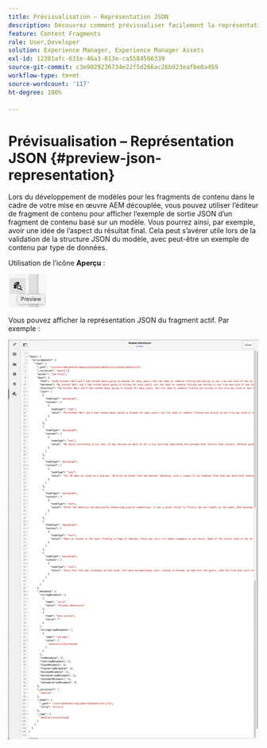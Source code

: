 ```yaml
---
title: Prévisualisation – Représentation JSON
description: Découvrez comment prévisualiser facilement la représentation JSON de vos fragments de contenu lors de la mise en œuvre de votre solution AEM découplée.
feature: Content Fragments
role: User,Developer
solution: Experience Manager, Experience Manager Assets
exl-id: 12381afc-631e-46a3-813e-ca5584566339
source-git-commit: c3e9029236734e22f5d266ac26b923eafbe0a459
workflow-type: tm+mt
source-wordcount: '117'
ht-degree: 100%

---
```


# Prévisualisation – Représentation JSON {#preview-json-representation}

Lors du développement de modèles pour les fragments de contenu dans le cadre de votre mise en œuvre AEM découplée, vous pouvez utiliser l’éditeur de fragment de contenu pour afficher l’exemple de sortie JSON d’un fragment de contenu basé sur un modèle. Vous pourrez ainsi, par exemple, avoir une idée de l’aspect du résultat final. Cela peut s’avérer utile lors de la validation de la structure JSON du modèle, avec peut-être un exemple de contenu par type de données.

Utilisation de l’icône **Aperçu** :

![Éditeur de fragment de contenu – onglet Aperçu](assets/cfm-preview-01.png)

Vous pouvez afficher la représentation JSON du fragment actif. Par exemple :

![Éditeur de fragment de contenu – Aperçu d’un fragment](assets/cfm-preview-02.png)

<!--
**Copy URL** lets you copy to clipboard the URL for either author or publish.
-->
